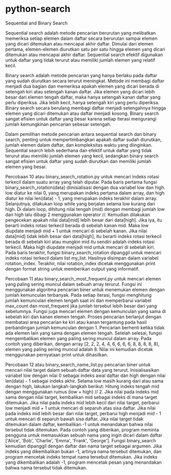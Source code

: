 # python-search

Sequential and Binary Search


  Sequential search adalah metode pencarian berurutan yang melibatkan memeriksa setiap elemen dalam daftar secara berurutan sampai elemen yang dicari ditemukan atau mencapai akhir daftar. Dimulai dari elemen pertama, elemen-elemen diurutkan satu per satu hingga elemen yang dicari ditemukan atau mencapai akhir daftar. Sequential search efektif digunakan untuk daftar yang tidak terurut atau memiliki jumlah elemen yang relatif kecil.
  
 Binary search adalah metode pencarian yang hanya berlaku pada daftar yang sudah diurutkan secara terurut meningkat. Metode ini membagi daftar menjadi dua bagian dan memeriksa apakah elemen yang dicari berada di setengah kiri atau setengah kanan daftar. Jika elemen yang dicari lebih besar dari elemen tengah daftar, maka hanya setengah kanan daftar yang perlu diperiksa. Jika lebih kecil, hanya setengah kiri yang perlu diperiksa. Binary search secara berulang membagi daftar menjadi setengahnya hingga elemen yang dicari ditemukan atau daftar menjadi kosong. Binary search sangat efisien untuk daftar yang besar karena setiap iterasi mengurangi jumlah kemungkinan pencarian sebesar setengah.
 
Dalam pemilihan metode pencarian antara sequential search dan binary search, penting untuk mempertimbangkan apakah daftar sudah diurutkan, jumlah elemen dalam daftar, dan kompleksitas waktu yang diinginkan. Sequential search lebih sederhana dan efektif untuk daftar yang tidak terurut atau memiliki jumlah elemen yang kecil, sedangkan binary search sangat efisien untuk daftar yang sudah diurutkan dan memiliki jumlah elemen yang besar.


Percobaan 10 atau binary_search_rotation.py
  untuk mencari indeks rotasi terkecil dalam suatu array yang telah diputar. Pada baris pertama fungsi binary_search_rotation(data) diinisialisasi dengan dua variabel low dan high. low diatur ke nilai 0, yang merupakan indeks pertama dalam array, dan high diatur ke nilai len(data) - 1, yang merupakan indeks terakhir dalam array. Selanjutnya, dilakukan loop while yang berjalan selama low kurang dari high. Di dalam loop, dihitung nilai tengah (mid) dengan membagi jumlah low dan high lalu dibagi 2 menggunakan operator //. Kemudian dilakukan pengecekan apakah nilai data[mid] lebih besar dari data[high]. Jika iya, itu berarti indeks rotasi terkecil berada di sebelah kanan mid. Maka low diupdate menjadi mid + 1 untuk mencari di sebelah kanan. Jika nilai data[mid] tidak lebih besar dari data[high], itu berarti indeks rotasi terkecil berada di sebelah kiri atau mungkin mid itu sendiri adalah indeks rotasi terkecil. Maka high diupdate menjadi mid untuk mencari di sebelah kiri. Pada baris terakhir, fungsi binary_search_rotation dipanggil untuk mencari indeks rotasi terkecil dalam list my_list. Hasilnya disimpan dalam variabel rotation_index. Terakhir, nilai rotation_index dicetak menggunakan print dengan format string untuk memberikan output yang informatif.
  
  
Percobaan 11 atau binary_search_most_frequent.py
  untuk mencari elemen yang paling sering muncul dalam sebuah array terurut. Fungsi ini menggunakan algoritma pencarian biner untuk menemukan elemen dengan jumlah kemunculan terbanyak. Pada setiap iterasi, fungsi menghitung jumlah kemunculan elemen tengah saat ini dan memperbarui variabel max_count dan most_frequent jika jumlah tersebut lebih besar dari yang sebelumnya. Fungsi juga mencari elemen dengan kemunculan yang sama di sebelah kiri dan kanan elemen tengah. Proses pencarian berlanjut dengan membatasi area pencarian ke kiri atau kanan tergantung pada hasil perbandingan jumlah kemunculan dengan 1. Pencarian berhenti ketika tidak ada elemen lain yang sama dengan elemen tengah. Setelah selesai, fungsi mengembalikan elemen yang paling sering muncul dalam array. Pada contoh yang diberikan, dengan array [2, 2, 2, 4, 4, 6, 6, 6, 6, 8, 8, 8, 8, 8], elemen yang paling sering muncul adalah 8. Nilai ini kemudian dicetak menggunakan pernyataan print untuk dihasilkan.


Percobaan 12 atau binary_search_name_list.py
  pencarian biner untuk mencari nilai target dalam sebuah daftar data yang terurut. Inisialisasikan variabel low dengan nilai 0 sebagai indeks awal daftar dan high dengan nilai len(data) - 1 sebagai indeks akhir.
Selama low masih kurang dari atau sama dengan high, lakukan langkah-langkah berikut:
Hitung indeks tengah mid dengan menggunakan rumus (low + high) // 2.
Jika nilai pada indeks mid sama dengan nilai target, kembalikan mid sebagai indeks di mana target ditemukan.
Jika nilai pada indeks mid lebih kecil dari nilai target, perbarui low menjadi mid + 1 untuk mencari di separuh atas sisa daftar.
Jika nilai pada indeks mid lebih besar dari nilai target, perbarui high menjadi mid - 1 untuk mencari di separuh bawah sisa daftar.
Jika nilai target tidak ditemukan dalam daftar, kembalikan -1 untuk menandakan bahwa nilai tersebut tidak ditemukan.
Pada contoh yang diberikan, program meminta pengguna untuk memasukkan sebuah nama yang ingin dicari dalam daftar ['Alice', 'Bob', 'Charlie', 'Emma', 'Frank', 'George']. Fungsi binary_search kemudian dipanggil dengan daftar dan nama target sebagai argumen. Jika indeks yang dikembalikan bukan -1, artinya nama tersebut ditemukan, dan program mencetak indeks tempat nama tersebut ditemukan. Jika indeks yang dikembalikan adalah -1, program mencetak pesan yang menandakan bahwa nama tersebut tidak ditemukan.
